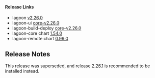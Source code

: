 #### Release Links
* lagoon [v2.26.0](https://github.com/uselagoon/lagoon/releases/tag/v2.26.0)
* lagoon-ui [core-v2.26.0](https://github.com/uselagoon/lagoon-ui/releases/tag/core-v2.26.0)
* lagoon-build-deploy [core-v2.26.0](https://github.com/uselagoon/build-deploy-tool/releases/tag/core-v2.26.0)
* lagoon-core chart [1.54.0](https://github.com/uselagoon/lagoon-charts/releases/tag/lagoon-core-1.54.0)
* lagoon-remote chart [0.99.0](https://github.com/uselagoon/lagoon-charts/releases/tag/lagoon-remote-0.99.0)


## Release Notes

This release was superseded, and release [2.26.1](./2.26.1.md) is recommended to be installed instead.
